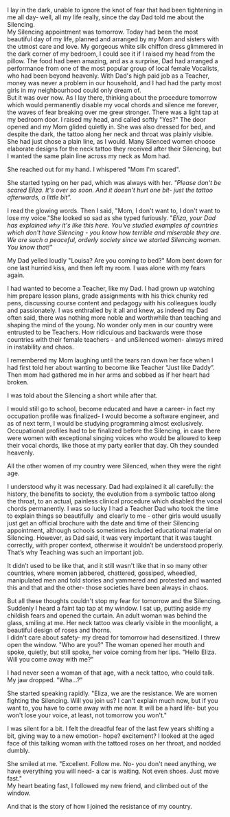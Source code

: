  I lay in the dark, unable to ignore the knot of fear that had been tightening in me all day- well, all my life really, since the day Dad told me about the Silencing.  
My Silencing appointment was tomorrow. Today had been the most beautiful day of my life, planned and arranged by my Mom and sisters with the utmost care and love. My gorgeous white silk chiffon dress glimmered in the dark corner of my bedroom, I could see it if I raised my head from the pillow. The food had been amazing, and as a surprise, Dad had arranged a performance from one of the most popular group of local female Vocalists, who had been beyond heavenly. With Dad's high paid job as a Teacher, money was never a problem in our household, and I had had the party most girls in my neighbourhood could only dream of.   
But it was over now. As I lay there, thinking about the procedure tomorrow which would permanently disable my vocal chords and silence me forever, the waves of fear breaking over me grew stronger. There was a light tap at my bedroom door. I raised my head, and called softly "Yes?" The door opened and my Mom glided quietly in. She was also dressed for bed, and despite the dark, the tattoo along her neck and throat was plainly visible. She had just chose a plain line, as I would. Many Silenced women choose elaborate designs for the neck tattoo they received after their Silencing, but I wanted the same plain line across my neck as Mom had.   


She reached out for my hand. I whispered "Mom I'm scared". 

She started typing on her pad, which was always with her. *"Please don't be scared Eliza. It's over so soon. And it doesn't hurt one bit- just the tattoo afterwards, a little bit".* 

I read the glowing words. Then I said, "Mom, I don't want to, I don't want to lose my voice."She looked so sad as she typed furiously. "*Eliza, your Dad has explained why it's like this here. You've studied examples of countries which don't have Silencing - you know how terrible and miserable they are. We are such a peaceful, orderly society since we started Silencing women. You know that!"*  


My Dad yelled loudly "Louisa? Are you coming to bed?" Mom bent down for one last hurried kiss, and then left my room. I was alone with my fears again.   


I had wanted to become a Teacher, like my Dad. I had grown up watching him prepare lesson plans, grade assignments with his thick chunky red pens, discussing course content and pedagogy with his colleagues loudly and passionately. I was enthralled by it all and knew, as indeed my Dad often said, there was nothing more noble and worthwhile than teaching and shaping the mind of the young. No wonder only men in our country were entrusted to be Teachers. How ridiculous and backwards were those countries with their female teachers - and unSilenced women- always mired in instability and chaos. 

I remembered my Mom laughing until the tears ran down her face when I had first told her about wanting to become like Teacher “Just like Daddy”. Then mom had gathered me in her arms and sobbed as if her heart had broken. 

I was told about the Silencing a short while after that. 

I would still go to school, become educated and have a career- in fact my occupation profile was finalized- I would become a software engineer, and as of next term, I would be studying programming almost exclusively. Occupational profiles had to be finalized before the Silencing, in case there were women with exceptional singing voices who would be allowed to keep their vocal chords, like those at my party earlier that day. Oh they sounded heavenly. 

All the other women of my country were Silenced, when they were the right age.   


I understood why it was necessary. Dad had explained it all carefully: the history, the benefits to society, the evolution from a symbolic tattoo along the throat, to an actual, painless clinical procedure which disabled the vocal chords permanently. I was so lucky I had a Teacher Dad who took the time to explain things so beautifully  and clearly to me - other girls would usually just get an official brochure with the date and time of their Silencing appointment, although schools sometimes included educational material on Silencing. However, as Dad said, it was very important that it was taught correctly, with proper context, otherwise it wouldn’t be understood properly. That’s why Teaching was such an important job.  


It didn’t used to be like that, and it still wasn't like that in so many other countries, where women jabbered, chattered, gossiped, wheedled, manipulated men and told stories and yammered and protested and wanted this and that and the other- those societies have been always in chaos. 

But all these thoughts couldn't stop my fear for tomorrow and the Silencing.   
Suddenly I heard a faint tap tap at my window. I sat up, putting aside my childish fears and opened the curtain. An adult woman was behind the glass, smiling at me. Her neck tattoo was clearly visible in the moonlight, a beautiful design of roses and thorns.   
I didn't care about safety- my dread for tomorrow had desensitized. I threw open the window. "Who are you?" The woman opened her mouth and spoke, quietly, but still spoke, her voice coming from her lips. "Hello Eliza. Will you come away with me?"

  
I had never seen a woman of that age, with a neck tattoo, who could talk. My jaw dropped. "Wha...?"  


She started speaking rapidly. "Eliza, we are the resistance. We are women fighting the Silencing. Will you join us? I can't explain much now, but if you want to, you have to come away with me now. It will be a hard life- but you won't lose your voice, at least, not tomorrow you won't."  


I was silent for a bit. I felt the dreadful fear of the last few years shifting a bit, giving way to a new emotion- hope? excitement? I looked at the aged face of this talking woman with the tattoed roses on her throat, and nodded dumbly.   


She smiled at me. "Excellent. Follow me. No- you don't need anything, we have everything you will need- a car is waiting. Not even shoes. Just move fast."  
My heart beating fast, I followed my new friend, and climbed out of the window.  


And that is the story of how I joined the resistance of my country. 